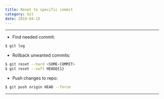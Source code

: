 ```yaml
---
title: Reset to specific commit
category: Git
date: 2019-04-15
---
```


-----

* Find needed commit:
```bash
$ git log
```

* Rollback unwanted commits:
```bash
$ git reset --hard <SOME-COMMIT>
$ git reset --soft HEAD@{1}
```

* Push changes to repo:
```bash
$ git push origin HEAD --force
```

-----
